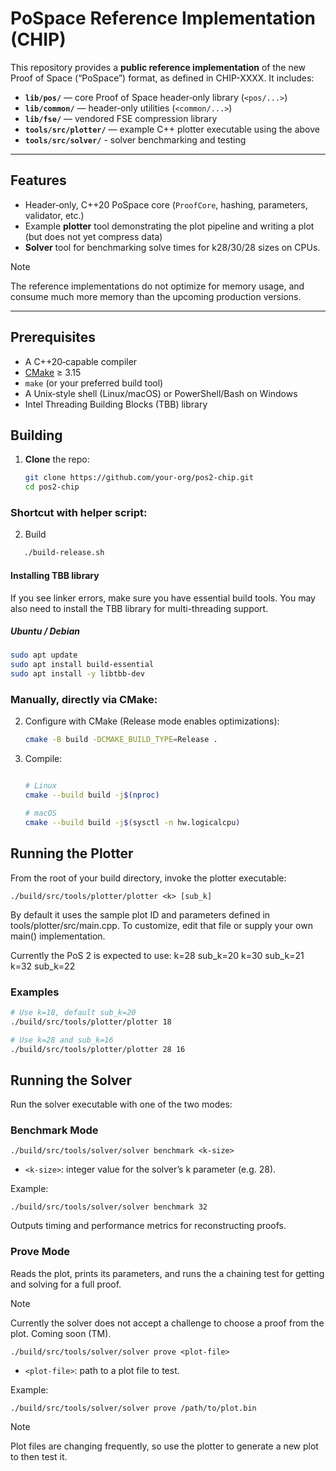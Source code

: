# PoSpace Reference Implementation (CHIP)

This repository provides a **public reference implementation** of the new Proof of Space (“PoSpace”) format, as defined in CHIP-XXXX. It includes:

- **`lib/pos/`** — core Proof of Space header‑only library (`<pos/...>`)
- **`lib/common/`** — header‑only utilities (`<common/...>`)
- **`lib/fse/`** — vendored FSE compression library
- **`tools/src/plotter/`** — example C++ plotter executable using the above
- **`tools/src/solver/`** - solver benchmarking and testing

---

## Features

- Header‑only, C++20 PoSpace core (`ProofCore`, hashing, parameters, validator, etc.)
- Example **plotter** tool demonstrating the plot pipeline and writing a plot (but does not yet compress data)
- **Solver** tool for benchmarking solve times for k28/30/28 sizes on CPUs.

> [!NOTE]
> The reference implementations do not optimize for memory usage, and consume much more memory than the upcoming production versions.

---

## Prerequisites

- A C++20‑capable compiler
- [CMake](https://cmake.org/) ≥ 3.15
- `make` (or your preferred build tool)
- A Unix‑style shell (Linux/macOS) or PowerShell/Bash on Windows
- Intel Threading Building Blocks (TBB) library

## Building

1. **Clone** the repo:
   ```bash
   git clone https://github.com/your-org/pos2-chip.git
   cd pos2-chip
   ```

### Shortcut with helper script:
2. Build
```bash
   ./build-release.sh
```
#### Installing TBB library

If you see linker errors, make sure you have essential build tools. You may also need to install the TBB library for multi-threading support.

##### Ubuntu / Debian

```bash
sudo apt update
sudo apt install build-essential
sudo apt install -y libtbb-dev
```

### Manually, directly via CMake:
2. Configure with CMake (Release mode enables optimizations):
    ```bash
    cmake -B build -DCMAKE_BUILD_TYPE=Release .
    ```
3. Compile:
    ```bash
    
    # Linux
    cmake --build build -j$(nproc)

    # macOS
    cmake --build build -j$(sysctl -n hw.logicalcpu)
    ```

## Running the Plotter

From the root of your build directory, invoke the plotter executable:

```
./build/src/tools/plotter/plotter <k> [sub_k]
```

By default it uses the sample plot ID and parameters defined in tools/plotter/src/main.cpp. To customize, edit that file or supply your own main() implementation.

Currently the PoS 2 is expected to use:
k=28 sub_k=20
k=30 sub_k=21
k=32 sub_k=22

### Examples

```bash
# Use k=18, default sub_k=20
./build/src/tools/plotter/plotter 18

# Use k=28 and sub_k=16
./build/src/tools/plotter/plotter 28 16
```

## Running the Solver

Run the solver executable with one of the two modes:

### Benchmark Mode

    ./build/src/tools/solver/solver benchmark <k-size>

- `<k-size>`: integer value for the solver’s k parameter (e.g. 28).

Example:

    ./build/src/tools/solver/solver benchmark 32

Outputs timing and performance metrics for reconstructing proofs.

### Prove Mode

Reads the plot, prints its parameters, and runs the a chaining test for getting and solving for a full proof.

> [!NOTE]
> Currently the solver does not accept a challenge to choose a proof from the plot. Coming soon (TM).

    ./build/src/tools/solver/solver prove <plot-file>

- `<plot-file>`: path to a plot file to test.

Example:

    ./build/src/tools/solver/solver prove /path/to/plot.bin

> [!NOTE]
> Plot files are changing frequently, so use the plotter to generate a new plot to then test it.
